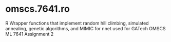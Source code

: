 # omscs.7641.ro
R Wrapper functions that implement random hill climbing, simulated annealing, genetic algorithms, and MIMIC for nnet used  for GATech OMSCS ML 7641 Assignment 2
